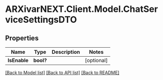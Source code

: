 # ARXivarNEXT.Client.Model.ChatServiceSettingsDTO
## Properties

Name | Type | Description | Notes
------------ | ------------- | ------------- | -------------
**IsEnable** | **bool?** |  | [optional] 

[[Back to Model list]](../README.md#documentation-for-models) [[Back to API list]](../README.md#documentation-for-api-endpoints) [[Back to README]](../README.md)

